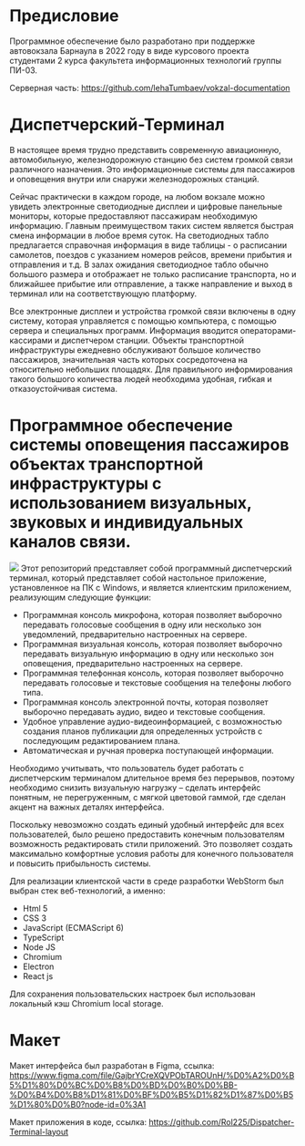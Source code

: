 # Предисловие
Программное обеспечение было разработано при поддержке автовокзала Барнаула в 2022 году в виде курсового проекта студентами 2 курса факультета информационных технологий группы ПИ-03.

Cерверная часть: https://github.com/lehaTumbaev/vokzal-documentation

# Диспетчерский-Терминал
В настоящее время трудно представить современную авиационную, автомобильную, железнодорожную станцию без систем громкой связи различного назначения. Это информационные системы для пассажиров и оповещения внутри или снаружи железнодорожных станций.

Сейчас практически в каждом городе, на любом вокзале можно увидеть электронные светодиодные дисплеи и цифровые панельные мониторы, которые предоставляют пассажирам необходимую информацию. Главным преимуществом таких систем является быстрая смена информации в любое время суток. На светодиодных табло предлагается справочная информация в виде таблицы - о расписании самолетов, поездов с указанием номеров рейсов, времени прибытия и отправления и т.д. В залах ожидания светодиодное табло обычно большого размера и отображает не только расписание транспорта, но и ближайшее прибытие или отправление, а также направление и выход в терминал или на соответствующую платформу.

Все электронные дисплеи и устройства громкой связи включены в одну систему, которая управляется с помощью компьютера, с помощью сервера и специальных программ. Информация вводится операторами-кассирами и диспетчером станции. Объекты транспортной инфраструктуры ежедневно обслуживают большое количество пассажиров, значительная часть которых сосредоточена на относительно небольших площадях. Для правильного информирования такого большого количества людей необходима удобная, гибкая и отказоустойчивая система.

# Программное обеспечение системы оповещения пассажиров объектах транспортной инфраструктуры с использованием визуальных, звуковых и индивидуальных каналов связи.
![](https://sun9-87.userapi.com/impg/DmRVv9Kw85QYx_gYwY4PiKOQiMvYZ0xSWuI3wQ/efMf5Fa2eOo.jpg?size=1920x996&quality=96&sign=9185dd003480cf7ac11a7aa9ed7a2d24&type=album)
Этот репозиторий представляет собой программный диспетчерский терминал, который представляет собой настольное приложение, установленное на ПК с Windows, и является клиентским приложением, реализующим следующие функции:
<ul>
  <li>Программная консоль микрофона, которая позволяет выборочно передавать голосовые сообщения в одну или несколько зон уведомлений, предварительно настроенных на сервере.</li>
  <li>Программная визуальная консоль, которая позволяет выборочно передавать визуальную информацию в одну или несколько зон оповещения, предварительно настроенных на сервере.</li>
  <li> Программная телефонная консоль, которая позволяет выборочно передавать голосовые и текстовые сообщения на телефоны любого типа.</li>
  <li> Программная консоль электронной почты, которая позволяет выборочно передавать аудио, видео и текстовые сообщения.</li>
  <li>Удобное управление аудио-видеоинформацией, с возможностью создания планов публикации для определенных устройств с последующим редактированием плана.</li>
  <li>Автоматическая и ручная проверка поступающей информации.</li>
</ul>

Необходимо учитывать, что пользователь будет работать с диспетчерским терминалом длительное время без перерывов, поэтому необходимо снизить визуальную нагрузку – сделать интерфейс понятным, не перегруженным, с мягкой цветовой гаммой, где сделан акцент на важных деталях интерфейса.

Поскольку невозможно создать единый удобный интерфейс для всех пользователей, было решено предоставить конечным пользователям возможность редактировать стили приложений. Это позволяет создать максимально комфортные условия работы для конечного пользователя и повысить прибыльность системы.

Для реализации клиентской части в среде разработки WebStorm был выбран стек веб-технологий, а именно:
<ul>
  <li>Html 5</li>
  <li>CSS 3</li>
  <li>JavaScript (ECMAScript 6)</li>
  <li>TypeScript</li>
  <li>Node JS</li>
  <li>Chromium</li>
  <li>Electron</li>
  <li>React js</li>
</ul>

Для сохранения пользовательских настроек был использован локальный кэш Chromium local storage.

# Макет
Макет интерфейса был разработан в Figma, ссылка: https://www.figma.com/file/GajbrYCreXQVPObTAROUnH/%D0%A2%D0%B5%D1%80%D0%BC%D0%B8%D0%BD%D0%B0%D0%BB-%D0%B4%D0%B8%D1%81%D0%BF%D0%B5%D1%82%D1%87%D0%B5%D1%80%D0%B0?node-id=0%3A1

Макет приложения в коде, ссылка: https://github.com/Rol225/Dispatcher-Terminal-layout
